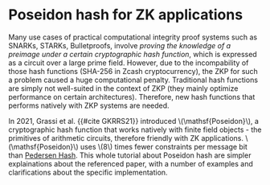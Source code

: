 # Poseidon hash for ZK applications

Many use cases of practical computational integrity proof systems such as SNARKs, STARKs, Bulletproofs, involve *proving the knowledge of a preimage under a certain cryptographic hash function*, which is expressed as a circuit over a large prime field. However, due to the incompability of those hash functions (SHA-256 in Zcash cryptocurrency), the ZKP for such a problem caused a huge computational penalty. Traditional hash functions are simply not well-suited in the context of ZKP (they mainly optimize performance on certain architectures). Therefore, new hash functions that performs natively with ZKP systems are needed.

In 2021, Grassi et al. {{#cite GKRRS21}} introduced \\(\mathsf{Poseidon}\\), a cryptographic hash function that works natively with finite field objects - the primitives of arithmetic circuits, therefore friendly with ZK applications. \\(\mathsf{Poseidon}\\) uses \\(8\\) times fewer constraints per message bit than [Pedersen Hash](https://iden3-docs.readthedocs.io/en/latest/iden3_repos/research/publications/zkproof-standards-workshop-2/pedersen-hash/pedersen.html). This whole tutorial about Poseidon hash are simpler explainations about the referenced paper, with a number of examples and clarifications about the specific implementation.